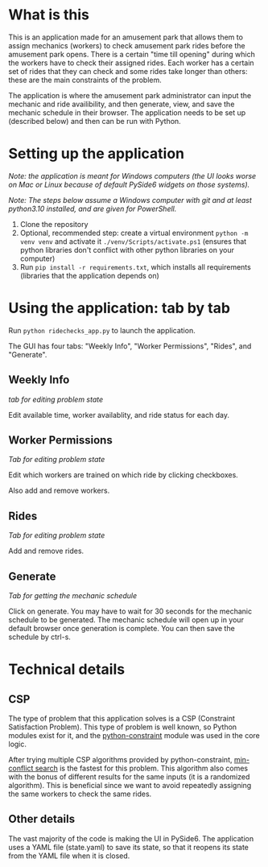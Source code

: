 # What is this

This is an application made for an amusement park that allows them to assign mechanics (workers) to check amusement park rides before the amusement park opens. 
There is a certain "time till opening" during which the workers have to check their assigned rides. 
Each worker has a certain set of rides that they can check and some rides take longer than others: 
these are the main constraints of the problem. 

The application is where the amusement park administrator can input the mechanic and ride availibility, 
and then generate, view, and save the mechanic schedule in their browser.
The application needs to be set up (described below) and then can be run with Python.

# Setting up the application

*Note: the application is meant for Windows computers (the UI looks worse on Mac or Linux because of default PySide6 widgets on those systems).*

*Note: The steps below assume a Windows computer with git and at least python3.10 installed, and are given for PowerShell.*

1. Clone the repository
2. Optional, recommended step: create a virtual environment `python -m venv venv` and activate it `./venv/Scripts/activate.ps1`
   (ensures that python libraries don't conflict with other python libraries on your computer)
3. Run `pip install -r requirements.txt`, which installs all requirements (libraries that the application depends on)

# Using the application: tab by tab

Run `python ridechecks_app.py` to launch the application.

The GUI has four tabs: "Weekly Info", "Worker Permissions", "Rides", and "Generate".

## Weekly Info

*tab for editing problem state*

Edit available time, worker availablity, and ride status for each day.

## Worker Permissions

*Tab for editing problem state*

Edit which workers are trained on which ride by clicking checkboxes.

Also add and remove workers.

## Rides

*Tab for editing problem state*

Add and remove rides.

## Generate

*Tab for getting the mechanic schedule*

Click on generate. You may have to wait for 30 seconds for the mechanic schedule to be generated.
The mechanic schedule will open up in your default browser once generation is complete. You can then save the schedule by ctrl-s.

# Technical details

## CSP

The type of problem that this application solves is a CSP (Constraint Satisfaction Problem).
This type of problem is well known, so Python modules exist for it, and the
[python-constraint](https://github.com/python-constraint/python-constraint) module was used in the core logic.

After trying multiple CSP algorithms provided by python-constraint, 
[min-conflict search](https://en.wikipedia.org/wiki/Min-conflicts_algorithm) is the fastest for this problem.
This algorithm also comes with the bonus of different results for the same inputs (it is a randomized algorithm). 
This is beneficial since we want to avoid repeatedly assigning the same workers to check the same rides.

## Other details

The vast majority of the code is making the UI in PySide6. 
The application uses a YAML file (state.yaml) to save its state, so that it reopens its state from the YAML file when it is closed.
